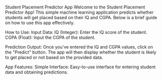 Student Placement Predictor App
Welcome to the Student Placement Predictor App! This simple machine learning application predicts whether students will get placed based on their IQ and CGPA. Below is a brief guide on how to use this app effectively.

How to Use:
Input Data:
IQ (Integer): Enter the IQ score of the student.
CGPA (Float): Input the CGPA of the student.

Prediction Output:
Once you've entered the IQ and CGPA values, click on the "Predict" button.
The app will then display whether the student is likely to get placed or not based on the provided data.


App Features:
Simple Interface: Easy-to-use interface for entering student data and obtaining predictions.
